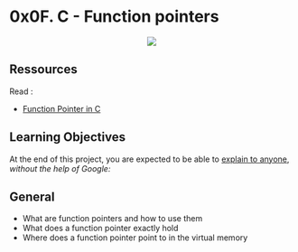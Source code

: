 # 0x0F. C - Function pointers

<p align="center">
	<img src="https://www.w3resource.com/w3r_images/c-pointer-function-variable-pointer.png"/>
</p>

## Ressources 

Read :

- [Function Pointer in C](https://www.geeksforgeeks.org/function-pointer-in-c/)

## Learning Objectives

At the end of this project, you are expected to be able to [explain to anyone](https://fs.blog/feynman-learning-technique/), *without the help of Google:*

## General

- What are function pointers and how to use them
- What does a function pointer exactly hold
- Where does a function pointer point to in the virtual memory
